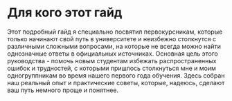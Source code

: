 # Для кого этот гайд

Этот подробный гайд я специально посвятил первокурсникам, которые только начинают свой путь в университете и неизбежно столкнутся с различными сложными вопросами, на которые не всегда можно найти однозначные ответы в официальных источниках. Основная цель этого руководства - помочь новым студентам избежать распространенных ошибок и трудностей, с которыми пришлось столкнуться мне и моим одногруппникам во время нашего первого года обучения. Здесь собран наш реальный опыт и практические советы, которые, надеюсь, сделают ваш путь немного проще и понятнее.
